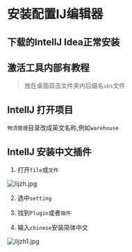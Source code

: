 # 安装配置IJ编辑器

## 下载的IntellJ Idea正常安装

## 激活工具内部有教程 

> 放在桌面双击文件夹内后缀名`vbs`文件


## IntellJ 打开项目

`物流管理`目录改成英文名称,例如`warehouse`

## IntellJ 安装中文插件

1. 打开`file`或`文件`

![/ijzh.jpg](https://media.codecore.cn/markdown/ijzh.jpg)

2. 选中`setting`

3. 找到`Plugin`或者`插件`

4. 输入`chinese`安装简体中文

![/ijzh1.jpg](https://media.codecore.cn/markdown/ijzh1.jpg)
